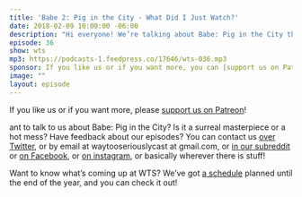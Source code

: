 ```yaml
---
title: 'Babe 2: Pig in the City - What Did I Just Watch?'
date: 2018-02-09 10:00:00 -06:00
description: "Hi everyone! We’re talking about Babe: Pig in the City this week. In this sequel to last week's episode we talk about the surrealness of Babe: Pig in the City, Mrs Hoggett's new accent, city life vs country life and the ethics of monkeys in wigs."
episode: 36
show: wts
mp3: https://podcasts-1.feedpress.co/17646/wts-036.mp3
sponsor: If you like us or if you want more, you can [support us on Patreon](https://www.patreon.com/clockworkscast)!
image: ""
layout: episode
---
```


If you like us or if you want more, please [support us on Patreon](https://www.patreon.com/clockworkscast)!

ant to talk to us about Babe: Pig in the City? Is it a surreal masterpiece or a hot mess? Have feedback about our episodes? You can contact us [over Twitter](http://www.twitter.com/wtscast), or by email at waytooseriouslycast at gmail.com, or [in our subreddit](https://www.reddit.com/r/Goodstuff_fm/) or [on Facebook](http://www.facebook.com/wtscast), or [on instagram](https://www.instagram.com/waytooseriously/), or basically wherever there is stuff!

Want to know what’s coming up at WTS? We’ve got [a schedule](https://docs.google.com/document/d/1f6fvTgbzQOCUD_potL6mWClmSC3D2cOBgKz36OwSC68) planned until the end of the year, and you can check it out!
